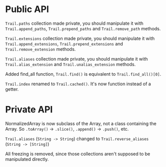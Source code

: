 # Public API

`Trail.paths` collection made private, you should manipulate it with `Trail.append_paths`, `Trail.prepend_paths` and `Trail.remove_path` methods.

`Trail.extensions` collection made private, you should manipulate it with `Trail.append_extensions`, `Trail.prepend_extensions` and `Trail.remove_extension` methods.

`Trail.aliases` collection made private, you should manipulate it with `Trail.alias_extension` and `Trail.unalias_extension` methods.

Added find_all function, `Trail.find()` is equivalent to `Trail.find_all()[0]`.

`Trail.index` renamed to `Trail.cached()`. It's now function instead of a getter.


# Private API

NormalizedArray is now subclass of the Array, not a class containing the Array. 
So `.toArray()` -> `.slice()`, `.append()` -> `.push()`, etc.

`Trail.aliases` (`String -> String`) changed to `Trail.reverse_aliases` (`String -> [String]`)

All freezing is removed, since those collections aren't supposed to be manipulated directly.


